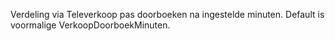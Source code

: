 Verdeling via Televerkoop pas doorboeken na ingestelde minuten.
Default is voormalige VerkoopDoorboekMinuten.

